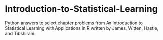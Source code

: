# Introduction-to-Statistical-Learning
Python answers to select chapter problems from An Introduction to Statistical Learning with Applications in R written by James, Witten, Hastie, and Tibshirani.
